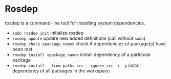 # Rosdep
rosdep is a command-line tool for installing system dependencies.

* `sudo rosdep init` initialize rosdep
* `rosdep update` update new added definitions (call without `sudo`)
* `rosdep check <package_name>` check if dependencies of package(s) have been met
* `rosdep install <package_name>` install dependency of a particular package
* `rosdep install --from-paths src --ignore-src -r -y` install dependency of all packages in the workspace
